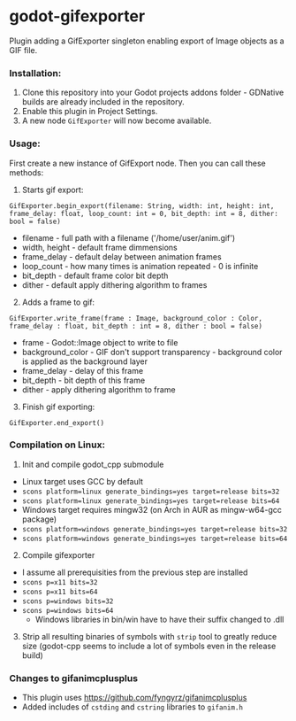 # godot-gifexporter
Plugin adding a GifExporter singleton enabling export of Image objects as a GIF file.

### Installation:
1. Clone this repository into your Godot projects addons folder - GDNative builds are already included in the repository.
2. Enable this plugin in Project Settings.
3. A new node `GifExporter` will now become available.

### Usage:
First create a new instance of GifExport node. Then you can call these methods:

1. Starts gif export:

`GifExporter.begin_export(filename: String, width: int, height: int, frame_delay: float, loop_count: int = 0, bit_depth: int = 8, dither: bool = false)`
- filename - full path with a filename ('/home/user/anim.gif')
- width, height - default frame dimmensions
- frame_delay - default delay between animation frames
- loop_count - how many times is animation repeated - 0 is infinite
- bit_depth - default frame color bit depth
- dither - default apply dithering algorithm to frames

2. Adds a frame to gif:

`GifExporter.write_frame(frame : Image, background_color : Color, frame_delay : float, bit_depth : int = 8, dither : bool = false)`
- frame - Godot::Image object to write to file
- background_color - GIF don't support transparency - background color is applied as the background layer
- frame_delay - delay of this frame
- bit_depth - bit depth of this frame
- dither - apply dithering algorithm to frame

3. Finish gif exporting:

`GifExporter.end_export()`

### Compilation on Linux:
1. Init and compile godot_cpp submodule
  - Linux target uses GCC by default
  - `scons platform=linux generate_bindings=yes target=release bits=32`
  - `scons platform=linux generate_bindings=yes target=release bits=64`
  - Windows target requires mingw32 (on Arch in AUR as mingw-w64-gcc package)
  - `scons platform=windows generate_bindings=yes target=release bits=32`
  - `scons platform=windows generate_bindings=yes target=release bits=64`
  
2. Compile gifexporter
  - I assume all prerequisities from the previous step are installed
  - `scons p=x11 bits=32`
  - `scons p=x11 bits=64`
  - `scons p=windows bits=32`
  - `scons p=windows bits=64`
    - Windows libraries in bin/win have to have their suffix changed to .dll
  
3. Strip all resulting binaries of symbols with `strip` tool to greatly reduce size (godot-cpp seems to include a lot of symbols even in the release build)

### Changes to gifanimcplusplus
- This plugin uses https://github.com/fyngyrz/gifanimcplusplus
- Added includes of `cstding` and `cstring` libraries to `gifanim.h`
